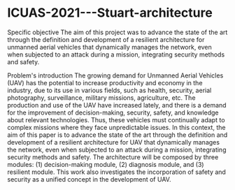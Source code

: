 # ICUAS-2021---Stuart-architecture

Specific objective
The aim of this project was to advance the state of the art through the definition and development of a resilient architecture for unmanned aerial vehicles that dynamically manages the network, even when subjected to an attack during a mission, integrating security methods and safety.

Problem's introduction 
The growing demand for Unmanned Aerial Vehicles (UAV) has the potential to increase productivity and economy in the industry, due to its use in various fields, such as health, security, aerial photography, surveillance, military missions, agriculture, etc. The production and use of the UAV have increased lately, and there is a demand for the improvement of decision-making, security, safety, and knowledge about relevant technologies. Thus, these vehicles must continually adapt to complex missions where they face unpredictable issues. In this context, the aim of this paper is to advance the state of the art through the definition and development of a resilient architecture for UAV that dynamically manages the network, even when subjected to an attack during a mission, integrating security methods and safety. The architecture will be composed by three modules: (1) decision-making module, (2) diagnosis module, and (3) resilient module. This work also investigates the incorporation of safety and security as a unified concept in the development of UAV.

